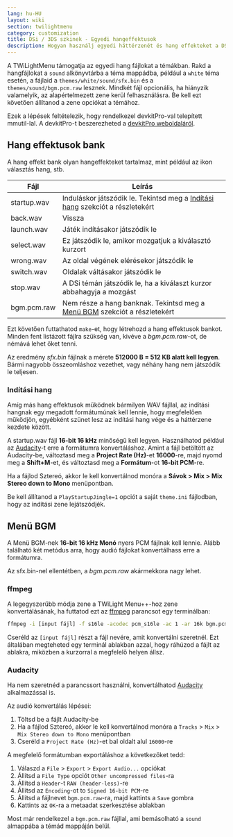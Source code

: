 ```yaml
---
lang: hu-HU
layout: wiki
section: twilightmenu
category: customization
title: DSi / 3DS szkinek - Egyedi hangeffektusok
description: Hogyan használj egyedi háttérzenét és hang effekteket a DSi és 3DS szkinekben a TWiLight Menu++-ban
---
```


A TWiLightMenu támogatja az egyedi hang fájlokat a témákban. Rakd a hangfájlokat a `sound` alkönyvtárba a téma mappádba, például a `white` téma esetén, a fájlaid a `themes/white/sound/sfx.bin` és a `themes/sound/bgm.pcm.raw` lesznek. Mindkét fájl opcionális, ha hiányzik valamelyik, az alapértelmezett zene kerül felhasználásra. Be kell ezt követően állítanod a zene opciókat a témához.

Ezek a lépések feltételezik, hogy rendelkezel devkitPro-val telepített mmutil-lal. A devkitPro-t beszerezheted a [devkitPro weboldaláról](https://devkitpro.org/wiki/Getting_Started).

## Hang effektusok bank
A hang effekt bank olyan hangeffekteket tartalmaz, mint például az ikon választás hang, stb.

| Fájl        | Leírás                                                                                          |
| ----------- | ----------------------------------------------------------------------------------------------- |
| startup.wav | Induláskor játszódik le. Tekintsd meg a [Indítási hang](#startup-sound) szekciót a részletekért |
| back.wav    | Vissza                                                                                          |
| launch.wav  | Játék indításakor játszódik le                                                                  |
| select.wav  | Ez játszódik le, amikor mozgatjuk a kiválasztó kurzort                                          |
| wrong.wav   | Az oldal végének elérésekor játszódik le                                                        |
| switch.wav  | Oldalak váltásakor játszódik le                                                                 |
| stop.wav    | A DSi témán játszódik le, ha a kiválaszt kurzor abbahagyja a mozgást                            |
| bgm.pcm.raw | Nem része a hang banknak. Tekintsd meg a [Menü BGM](#menu-bgm) szekciót a részletekért          |

Ezt követően futtathatod `make`-et, hogy létrehozd a hang effektusok bankot. Minden fent listázott fájlra szükség van, kivéve a *bgm.pcm.raw*-ot, de némává lehet őket tenni.

Az eredmény *sfx.bin* fájlnak a mérete **512000 B = 512 KB alatt kell legyen**. Bármi nagyobb összeomláshoz vezethet, vagy néhány hang nem játszódik le teljesen.

### Indítási hang
Amíg más hang effektusok működnek bármilyen WAV fájllal, az indítási hangnak egy megadott formátumúnak kell lennie, hogy megfelelően működjön, egyébként szünet lesz az indítási hang vége és a háttérzene kezdete között.

A startup.wav fájl **16-bit 16 kHz** minőségű kell legyen. Használhatod például az [Audacity](https://www.audacityteam.org/download/)-t erre a formátumra konvertáláshoz. Amint a fájl betöltött az Audacity-be, változtasd meg a **Project Rate (Hz)**-et **16000**-re, majd nyomd meg a **Shift+M**-et, és változtasd meg a **Formátum**-ot **16-bit PCM**-re.

Ha a fájlod Sztereó, akkor le kell konvertálnod monóra a **Sávok > Mix > Mix Stereo down to Mono** menüpontban.

Be kell állítanod a `PlayStartupJingle=1` opciót a saját `theme.ini` fájlodban, hogy az indítási zene lejátszódjék.


## Menü BGM
A Menü BGM-nek **16-bit 16 kHz Monó** nyers PCM fájlnak kell lennie. Alább található két metódus arra, hogy audió fájlokat konvertálhass erre a formátumra.

Az sfx.bin-nel ellentétben, a *bgm.pcm.raw* akármekkora nagy lehet.

### ffmpeg
A legegyszerűbb módja zene a TWiLight Menu++-hoz zene konvertálásának, ha futtatod ezt az [ffmpeg](https://ffmpeg.org) parancsot egy terminálban:

```bash
ffmpeg -i [input fájl] -f s16le -acodec pcm_s16le -ac 1 -ar 16k bgm.pcm.raw
```

Cseréld az `[input fájl]` részt a fájl nevére, amit konvertálni szeretnél. Ezt általában megteheted egy terminál ablakban azzal, hogy ráhúzod a fájlt az ablakra, miközben a kurzorral a megfelelő helyen állsz.

### Audacity
Ha nem szeretnéd a parancssort használni, konvertálhatod [Audacity](https://www.audacityteam.org/download/) alkalmazással is.

Az audió konvertálás lépései:
1. Töltsd be a fájlt Audacity-be
1. Ha a fájlod Sztereó, akkor le kell konvertálnod monóra a `Tracks` > `Mix` > `Mix Stereo down to Mono` menüpontban
1. Cseréld a `Project Rate (Hz)`-et bal oldalt alul `16000`-re

A megfelelő formátumban exportáláshoz a következőket tedd:
1. Válaszd a `File` > `Export` > `Export Audio...` opciókat
1. Állítsd a `File Type` opciót `Other uncompressed files`-ra
1. Állítsd a `Header`-t `RAW (header-less)`-re
1. Állítsd az `Encoding`-ot to `Signed 16-bit PCM`-re
1. Állítsd a fájlnevet `bgm.pcm.raw`-ra, majd kattints a `Save` gombra
1. Kattints az `OK`-ra a metaadat szerkesztése ablakban

Most már rendelkezel a `bgm.pcm.raw` fájllal, ami bemásolható a `sound` almappába a témád mappáján belül.
